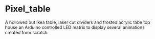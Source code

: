 # Pixel_table
A hollowed out Ikea table, laser cut dividers and frosted acrylic tabe top house an Arduino controlled LED matrix to display several animations created from scratch
